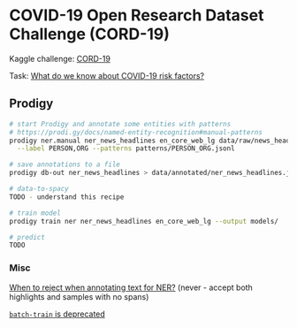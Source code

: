 # COVID-19 Open Research Dataset Challenge (CORD-19)

Kaggle challenge: [CORD-19](https://www.kaggle.com/allen-institute-for-ai/CORD-19-research-challenge)

Task: [What do we know about COVID-19 risk factors?](https://www.kaggle.com/allen-institute-for-ai/CORD-19-research-challenge/tasks?taskId=558)

## Prodigy

```bash
# start Prodigy and annotate some entities with patterns
# https://prodi.gy/docs/named-entity-recognition#manual-patterns
prodigy ner.manual ner_news_headlines en_core_web_lg data/raw/news_headlines.jsonl \
  --label PERSON,ORG --patterns patterns/PERSON_ORG.jsonl

# save annotations to a file
prodigy db-out ner_news_headlines > data/annotated/ner_news_headlines.jsonl

# data-to-spacy
TODO - understand this recipe

# train model
prodigy train ner ner_news_headlines en_core_web_lg --output models/

# predict
TODO
```

### Misc

[When to reject when annotating text for NER?](https://support.prodi.gy/t/when-to-reject-in-ner-manual-or-ner-make-gold/892/2)
(never - accept both highlights and samples with no spans)

[`batch-train` is deprecated](https://prodi.gy/docs/recipes#deprecated)
